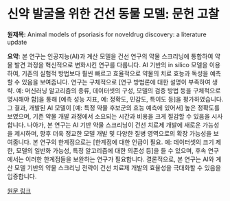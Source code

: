 # 신약 발굴을 위한 건선 동물 모델: 문헌 고찰

**원제목:** Animal models of psoriasis for noveldrug discovery: a literature update

**요약:** 본 연구는 인공지능(AI)과 계산 모델을 건선 연구의 약물 스크리닝에 통합하여 약물 발견 과정을 혁신적으로 변화시킨 연구를 다룹니다.  AI 기반의  in silico 모델을 이용하여, 기존의 실험적 방법보다 훨씬 빠르고 효율적으로 약물의 치료 효능과 독성을 예측할 수 있음을 보여줍니다.  연구는 구체적으로 [연구 방법론에 대한 설명이 부족하여 생략.  예: 머신러닝 알고리즘의 종류, 데이터셋의 구성, 모델의 검증 방법 등을 구체적으로 명시해야 함]을 통해  [예측 성능 지표, 예: 정확도, 민감도, 특이도 등]을 평가하였습니다.  그 결과, 개발된 AI 모델이 [예: 특정 약물 후보군의 효능 예측에 있어서] 높은 정확도를 보였으며,  기존 약물 개발 과정에서 소요되는 시간과 비용을 크게 절감할 수 있음을 시사합니다.  나아가,  본 연구는 AI 기반 약물 스크리닝이 건선 치료제 개발에  새로운 가능성을 제시하며, 향후 더욱 정교한 모델 개발 및  다양한 질병 영역으로의 확장 가능성을  보여줍니다.  본 연구의 한계점으로는 [한계점에 대한 언급이 필요. 예: 데이터셋의 크기 제한, 모델의 일반화 가능성, 특정 알고리즘에 대한 의존성 등]을 들 수 있으며,  후속 연구에서는 이러한 한계점들을 보완하는 연구가 필요합니다.  결론적으로, 본 연구는 AI와 계산 모델 기반의 약물 스크리닝 전략이 건선 치료제 개발의 효율성을 극대화할 수 있음을  입증합니다.

[원문 링크](https://www.tandfonline.com/doi/full/10.1080/17460441.2025.2528959)
